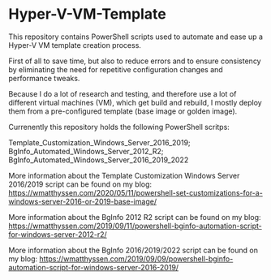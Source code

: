 # Hyper-V-VM-Template

This repository contains PowerShell scripts used to automate and ease up a Hyper-V VM template creation process. 

First of all to save time, but also to reduce errors and to ensure consistency by eliminating the need for repetitive configuration changes and performance tweaks.

Because I do a lot of research and testing, and therefore use a lot of different virtual machines (VM), which get build and rebuild, I mostly deploy them from a pre-configured template (base image or golden image).

Currenently this repository holds the following PowerShell scritps:

Template_Customization_Windows_Server_2016_2019; BgInfo_Automated_Windows_Server_2012_R2; BgInfo_Automated_Windows_Server_2016_2019_2022

More information about the Template Customization Windows Server 2016/2019 script can be found on my blog: https://wmatthyssen.com/2020/05/11/powershell-set-customizations-for-a-windows-server-2016-or-2019-base-image/

More information about the BgInfo 2012 R2 script can be found on my blog: https://wmatthyssen.com/2019/09/11/powershell-bginfo-automation-script-for-windows-server-2012-r2/

More information about the BgInfo 2016/2019/2022 script can be found on my blog: https://wmatthyssen.com/2019/09/09/powershell-bginfo-automation-script-for-windows-server-2016-2019/

